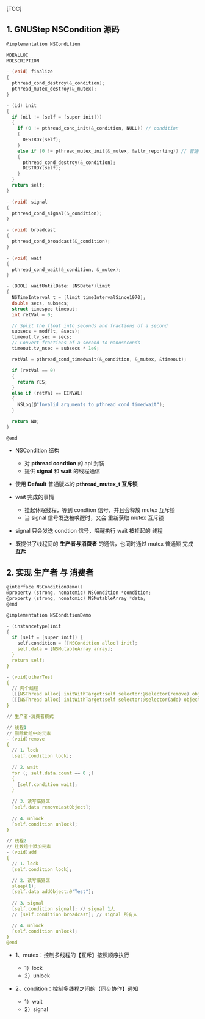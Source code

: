 [TOC]



## 1. GNUStep NSCondition 源码


```c
@implementation NSCondition

MDEALLOC
MDESCRIPTION

- (void) finalize
{
  pthread_cond_destroy(&_condition);
  pthread_mutex_destroy(&_mutex);
}

- (id) init
{
  if (nil != (self = [super init]))
  {
    if (0 != pthread_cond_init(&_condition, NULL)) // condition
    {
      DESTROY(self);
    }
    else if (0 != pthread_mutex_init(&_mutex, &attr_reporting)) // 普通 mutex 
    {
      pthread_cond_destroy(&_condition);
      DESTROY(self);
    }
  }
  return self;
}

- (void) signal
{
  pthread_cond_signal(&_condition);
}

- (void) broadcast
{
  pthread_cond_broadcast(&_condition);
}

- (void) wait
{
  pthread_cond_wait(&_condition, &_mutex);
}

- (BOOL) waitUntilDate: (NSDate*)limit
{
  NSTimeInterval t = [limit timeIntervalSince1970];
  double secs, subsecs;
  struct timespec timeout;
  int retVal = 0;

  // Split the float into seconds and fractions of a second
  subsecs = modf(t, &secs);
  timeout.tv_sec = secs;
  // Convert fractions of a second to nanoseconds
  timeout.tv_nsec = subsecs * 1e9;

  retVal = pthread_cond_timedwait(&_condition, &_mutex, &timeout);

  if (retVal == 0)
  {
    return YES;
  }
  else if (retVal == EINVAL)
  {
    NSLog(@"Invalid arguments to pthread_cond_timedwait");
  }

  return NO;
}

@end
```

- NSCondition 结构
  - 对 **pthread condtion** 的 api 封装
  - 提供 **signal** 和 **wait** 的线程通信
- 使用 **Default** 普通版本的 **pthread_mutex_t 互斥锁**
  
- wait 完成的事情
  - 挂起休眠线程，等到 condtion 信号，并且会释放 mutex 互斥锁
  - 当 signal 信号发送被唤醒时，又会 重新获取 mutex 互斥锁
  
- signal 只会发送 condtion 信号，唤醒执行 wait 被挂起的 线程

- 既提供了线程间的 **生产者与消费者** 的通信，也同时通过 mutex 普通锁 完成 **互斥**



## 2. 实现 生产者 与 消费者

```c
@interface NSConditionDemo()
@property (strong, nonatomic) NSCondition *condition;
@property (strong, nonatomic) NSMutableArray *data;
@end

@implementation NSConditionDemo

- (instancetype)init
{
  if (self = [super init]) {
    self.condition = [[NSCondition alloc] init];
    self.data = [NSMutableArray array];
  }
  return self;
}

- (void)otherTest
{
  // 两个线程
  [[[NSThread alloc] initWithTarget:self selector:@selector(remove) object:nil] start];
  [[[NSThread alloc] initWithTarget:self selector:@selector(add) object:nil] start];
}

// 生产者-消费者模式

// 线程1
// 删除数组中的元素
- (void)remove
{
  // 1、lock
  [self.condition lock];  
  
  // 2、wait
  for (; self.data.count == 0 ;) 
  {
    [self.condition wait];
  }
  
  // 3、读写临界区
  [self.data removeLastObject]; 
  
  // 4、unlock
  [self.condition unlock]; 
}

// 线程2
// 往数组中添加元素
- (void)add
{
  // 1、lock
  [self.condition lock]; 

  // 2、读写临界区
  sleep(1);
  [self.data addObject:@"Test"]; 
  
  // 3、signal
  [self.condition signal]; // signal 1人
  // [self.condition broadcast]; // signal 所有人

  // 4、unlock
  [self.condition unlock];
}
@end
```

- 1、mutex：控制多线程的【互斥】按照顺序执行
  - 1）lock
  - 2）unlock

- 2、condition：控制多线程之间的【同步协作】通知
  - 1）wait
  - 2）signal